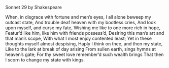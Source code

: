 
Sonnet 29 by Shakespeare

When, in disgrace with fortune and men’s eyes,
I all alone beweep my outcast state,
And trouble deaf heaven with my bootless cries,
And look upon myself, and curse my fate,
Wishing me like to one more rich in hope,
Featur’d like him, like him with friends possess’d,
Desiring this man’s art and that man’s scope,
With what I most enjoy contented least;
Yet in these thoughts myself almost despising,
Haply I think on thee, and then my state,
Like to the lark at break of day arising
From sullen earth, sings hymns at heaven’s gate;
For thy sweet love remember’d such wealth brings
That then I scorn to change my state with kings.